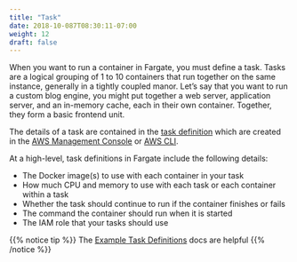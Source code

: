 ```yaml
---
title: "Task"
date: 2018-10-087T08:30:11-07:00
weight: 12
draft: false
---
```


When you want to run a container in Fargate, you must define a task. Tasks are a logical grouping of 1 to 10 containers that run together on the same instance, generally in a tightly coupled manor. Let’s say that you want to run a custom blog engine, you might put together a web server, application server, and an in-memory cache, each in their own container. Together, they form a basic frontend unit.

The details of a task are contained in the [task definition](https://docs.aws.amazon.com/AmazonECS/latest/developerguide/task_definitions.html) which are created in the [AWS Management Console](https://aws.amazon.com/console/) or [AWS CLI](https://docs.aws.amazon.com/cli/latest/userguide/cli-chap-install.html).

At a high-level, task definitions in Fargate include the following details:

* The Docker image(s) to use with each container in your task
* How much CPU and memory to use with each task or each container within a task
* Whether the task should continue to run if the container finishes or fails
* The command the container should run when it is started
* The IAM role that your tasks should use

{{% notice tip %}}
The [Example Task Definitions](https://docs.aws.amazon.com/AmazonECS/latest/developerguide/example_task_definitions.html) docs are helpful
{{% /notice %}}
